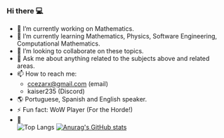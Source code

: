 ### Hi there         💻

- 🔭 I’m currently working on Mathematics.
- 🌱 I’m currently learning Mathematics, Physics, Software Engineering, Computational Mathematics.
- 👯 I’m looking to collaborate on these topics.
- 💬 Ask me about anything related to the subjects above and related areas.
- 📫 How to reach me: 
  - ccezarx@gmail.com (email)
  - kaiser235 (Discord)
- :earth_americas: Portuguese, Spanish and English speaker.                     
- ⚡ Fun fact: WoW Player (For the Horde!)
- :triangular_flag_on_post:  
  ![Top Langs](https://github-readme-stats.vercel.app/api/top-langs/?username=ccezar25&size_weight=0.5&count_weight=0.5)
 [![Anurag's GitHub stats](https://github-readme-stats.vercel.app/api?username=ccezar25)](https://github.com/ccezar25/github-readme-stats)
 

